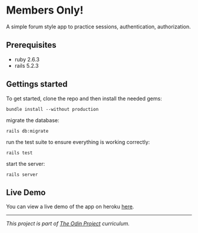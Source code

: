 # Members Only!

A simple forum style app to practice sessions, authentication, authorization.

## Prerequisites
- ruby 2.6.3
- rails 5.2.3

## Gettings started
To get started, clone the repo and then install the needed gems:
```
bundle install --without production
```
migrate the database:
```
rails db:migrate
```
run the test suite to ensure everything is working correctly:
```
rails test
```
start the server:
```
rails server
```

## Live Demo
You can view a live demo of the app on heroku [here](https://members-only-3489.herokuapp.com/).

---
_This project is part of [The Odin Project](https://www.theodinproject.com/) curriculum._
